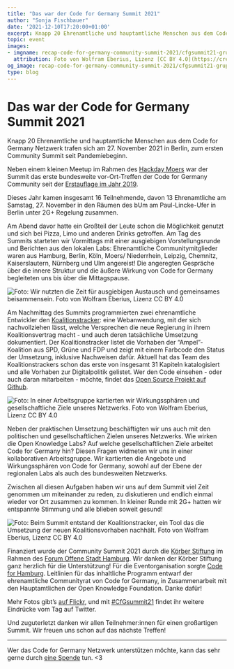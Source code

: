 ```yaml
---
title: "Das war der Code for Germany Summit 2021"
author: "Sonja Fischbauer"
date: '2021-12-10T17:20:00+01:00'
excerpt: Knapp 20 Ehrenamtliche und hauptamtliche Menschen aus dem Code for Germany Netzwerk trafen sich am 27. November 2021 in Berlin, zum ersten Community Summit seit Pandemiebeginn.
topic: event
images:
- imgname: recap-code-for-germany-community-summit-2021/cfgsummit21-gruppenfoto.jpg
  attribution: Foto von Wolfram Eberius, Lizenz [CC BY 4.0](https://creativecommons.org/licenses/by/4.0/)
og_image: recap-code-for-germany-community-summit-2021/cfgsummit21-gruppenfoto.jpg
type: blog
---
```


# Das war der Code for Germany Summit 2021

Knapp 20 Ehrenamtliche und hauptamtliche Menschen aus dem Code for Germany Netzwerk trafen sich am 27. November 2021 in Berlin, zum ersten Community Summit seit Pandemiebeginn.

Neben einem kleinen Meetup im Rahmen des [Hackday Moers](https://www.codeforniederrhein.de/hackday-2021/) war der Summit das erste bundesweite vor-Ort-Treffen der Code for Germany Community seit der [Erstauflage im Jahr 2019](https://codefor.de/blog/cfg-community-summit-2019/).

Dieses Jahr kamen insgesamt 16 Teilnehmende, davon 13 Ehrenamtliche am Samstag, 27. November in den Räumen des bUm am Paul-Lincke-Ufer in Berlin unter 2G+ Regelung zusammen.

Am Abend davor hatte ein Großteil der Leute schon die Möglichkeit genutzt und sich bei Pizza, Limo und anderen Drinks getroffen. Am Tag des Summits starteten wir Vormittags mit einer ausgiebigen Vorstellungsrunde und Berichten aus den lokalen Labs: Ehrenamtliche Communitymitglieder waren aus Hamburg, Berlin, Köln, Moers/ Niederrhein, Leipzig, Chemnitz, Kaiserslautern, Nürnberg und Ulm angereist! Die angeregten Gespräche über die innere Struktur und die äußere Wirkung von Code for Germany begleiteten uns bis über die Mittagspause.

![Foto: Wir nutzten die Zeit für ausgiebigen Austausch und gemeinsames beisammensein. Foto von Wolfram Eberius, Lizenz [CC BY 4.0]](cfgsummit21-austausch.jpg)

Am Nachmittag des Summits programmierten zwei ehrenamtliche Entwickler den [Koalitionstracker](https://okfde.github.io/koalitionstracker): eine Webanwendung, mit der sich nachvollziehen lässt, welche Versprechen die neue Regierung in ihrem Koalitionsvertrag macht - und auch deren tatsächliche Umsetzung dokumentiert. Der Koalitionstracker listet die Vorhaben der “Ampel”-Koalition aus SPD, Grüne und FDP und zeigt mit einem Farbcode den Status der Umsetzung, inklusive Nachweisen dafür. Aktuell hat das Team des Koalitionstrackers schon das erste von insgesamt 31 Kapiteln katalogisiert und alle Vorhaben zur Digitalpolitik gelistet.
Wer den Code einsehen - oder auch daran mitarbeiten - möchte, findet das [Open Source Projekt auf Github](https://github.com/okfde/koalitionstracker).

![Foto: In einer Arbeitsgruppe kartierten wir Wirkungssphären und gesellschaftliche Ziele unseres Netzwerks. Foto von Wolfram Eberius, Lizenz [CC BY 4.0]](cfgsummit21-mapping.jpg)

Neben der praktischen Umsetzung beschäftigten wir uns auch mit den politischen und gesellschaftlichen Zielen unseres Netzwerks. Wie wirken die Open Knowledge Labs? Auf welche gesellschaftlichen Ziele arbeitet Code for Germany hin? Diesen Fragen widmeten wir uns in einer kollaborativen Arbeitsgruppe. Wir kartierten die Angebote und Wirkungssphären von Code for Germany, sowohl auf der Ebene der regionalen Labs als auch des bundesweiten Netzwerks.

Zwischen all diesen Aufgaben haben wir uns auf dem Summit viel Zeit genommen um miteinander zu reden, zu diskutieren und endlich einmal wieder vor Ort zusammen zu kommen. In kleiner Runde mit 2G+ hatten wir entspannte Stimmung und alle blieben soweit gesund!

![Foto: Beim Summit entstand der Koalitionstracker, ein Tool das die Umsetzung der neuen Koalitionsvorhaben nachhält. Foto von Wolfram Eberius, Lizenz [CC BY 4.0]](cfgsummit21-koalitionstracker.jpg)

Finanziert wurde der Community Summit 2021 durch die [Körber Stiftung](https://www.koerber-stiftung.de/) im Rahmen des [Forum Offene Stadt Hamburg](https://offenestadt.info/). Wir danken der Körber Stiftung ganz herzlich für die Unterstützung! Für die Eventorganisation sorgte [Code for Hamburg](https://codeforhamburg.org/). Leitlinien für das inhaltliche Programm entwarf der ehrenamtliche Communityrat von Code for Germany, in Zusammenarbeit mit den Hauptamtlichen der Open Knowledge Foundation. Danke dafür!

Mehr Fotos gibt’s [auf Flickr](https://www.flickr.com/photos/okfde/albums/72157720220719758), und mit [#CfGsummit21](https://twitter.com/hashtag/CfGsummit21) findet ihr weitere Eindrücke vom Tag auf Twitter.


Und zuguterletzt danken wir allen Teilnehmer:innen für einen großartigen Summit. Wir freuen uns schon auf das nächste Treffen!

---

Wer das Code for Germany Netzwerk unterstützen möchte, kann das sehr gerne durch [eine Spende](https://www.betterplace.org/de/projects/66473-unterstuetze-die-open-knowledge-labs) tun. <3

[CC BY 4.0]: https://creativecommons.org/licenses/by/4.0/
